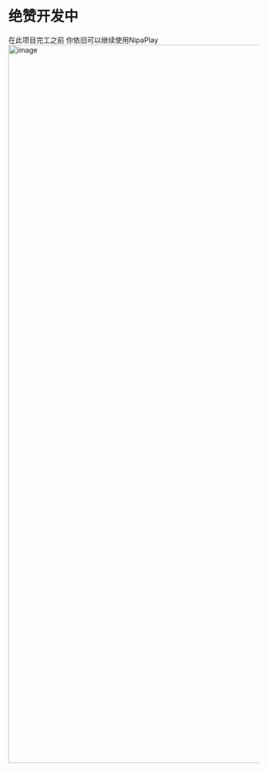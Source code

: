 # 绝赞开发中
在此项目完工之前 你依旧可以继续使用NipaPlay
<img width="1440" alt="image" src="https://github.com/MCDFsteve/FnipaPlay/assets/71605531/b927e4de-6c28-4f0e-ab51-14d6d01a318a">
